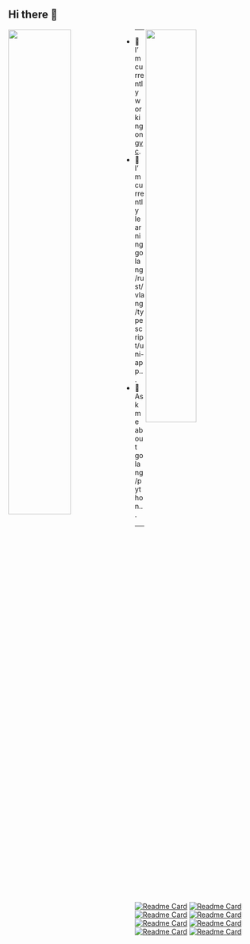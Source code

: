 ## Hi there 👋

<picture>
    <source media="(prefers-color-scheme: dark)" srcset="https://github-readme-stats-ouuan.vercel.app/api?username=moqsien&theme=dark&show_icons=true">
    <img align="left" width="50%" src="https://github-readme-stats-ouuan.vercel.app/api?username=moqsien&show_icons=true&bg_color=30,e96443,904e95&title_color=fff&text_color=fff"/>
    <img align="right" width="45%" src="https://github-readme-stats-ouuan.vercel.app/api/top-langs/?username=moqsien&layout=compact"/>
</picture>

------

- 🔭 I’m currently working on [gvc](https://github.com/moqsien/gvc).
- 🌱 I’m currently learning golang/rust/vlang/typescript/uni-app...
- 💬 Ask me about golang/python...

------

[![Readme Card](https://github-readme-stats.vercel.app/api/pin/?username=moqsien&repo=gvc)](https://github.com/moqsien/gvc)
[![Readme Card](https://github-readme-stats.vercel.app/api/pin/?username=moqsien&repo=xtray)](https://github.com/moqsien/xtray)
[![Readme Card](https://github-readme-stats.vercel.app/api/pin/?username=moqsien&repo=free)](https://github.com/moqsien/free)
[![Readme Card](https://github-readme-stats.vercel.app/api/pin/?username=moqsien&repo=gknet)](https://github.com/moqsien/gknet)
[![Readme Card](https://github-readme-stats.vercel.app/api/pin/?username=moqsien&repo=easynotes)](https://github.com/moqsien/easynotes)
[![Readme Card](https://github-readme-stats.vercel.app/api/pin/?username=moqsien&repo=goktrl)](https://github.com/moqsien/goktrl)
[![Readme Card](https://github-readme-stats.vercel.app/api/pin/?username=moqsien&repo=scrapx)](https://github.com/moqsien/scrapx)
[![Readme Card](https://github-readme-stats.vercel.app/api/pin/?username=moqsien&repo=hackintosh_p310s_b360_i5_10400f_rx550_lexa)](https://github.com/moqsien/hackintosh_p310s_b360_i5_10400f_rx550_lexa)
